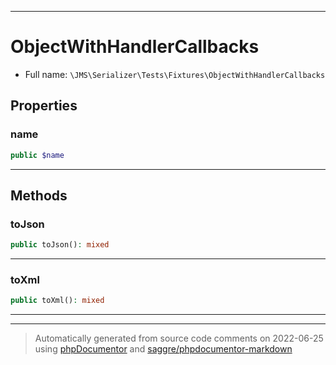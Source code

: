 ***

# ObjectWithHandlerCallbacks





* Full name: `\JMS\Serializer\Tests\Fixtures\ObjectWithHandlerCallbacks`



## Properties


### name



```php
public $name
```






***

## Methods


### toJson



```php
public toJson(): mixed
```











***

### toXml



```php
public toXml(): mixed
```











***


***
> Automatically generated from source code comments on 2022-06-25 using [phpDocumentor](http://www.phpdoc.org/) and [saggre/phpdocumentor-markdown](https://github.com/Saggre/phpDocumentor-markdown)
